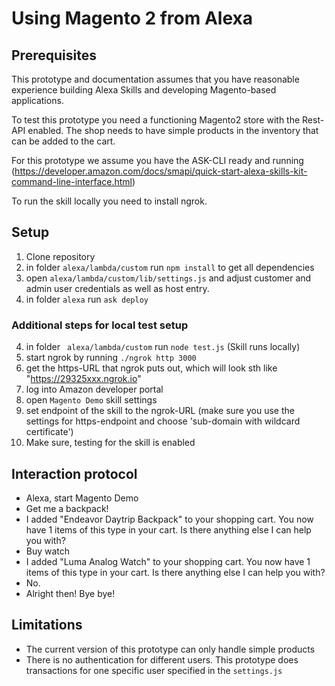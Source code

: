 # Using Magento 2 from Alexa

## Prerequisites

This prototype and documentation assumes that you have reasonable experience building Alexa
 Skills and developing Magento-based applications.

To test this prototype you need a functioning Magento2 store with the Rest-API enabled. 
The shop needs to have simple products in the inventory that can be added to the cart.

For this prototype we assume you have the ASK-CLI ready and running (https://developer.amazon.com/docs/smapi/quick-start-alexa-skills-kit-command-line-interface.html)

To run the skill locally you need to install ngrok.

## Setup

1. Clone repository
2. in folder ```alexa/lambda/custom``` run ```npm install``` to get all dependencies
3. open ```alexa/lambda/custom/lib/settings.js``` and adjust 
   customer and admin user credentials as well as host entry.
3. in folder ```alexa``` run ```ask deploy```

### Additional steps for local test setup

4. in folder ``` alexa/lambda/custom``` run ```node test.js``` (Skill runs locally)
5. start ngrok by running ```./ngrok http 3000```
6. get the https-URL that ngrok puts out, which will look sth like "https://29325xxx.ngrok.io"
4. log into Amazon developer portal
5. open ```Magento Demo``` skill settings
6. set endpoint of the skill to the ngrok-URL 
   (make sure you use the settings for https-endpoint and choose 'sub-domain with wildcard certificate')
7. Make sure, testing for the skill is enabled

## Interaction protocol

- Alexa, start Magento Demo
- Get me a backpack!
- I added "Endeavor Daytrip Backpack" to your shopping cart. You now have 1 items of this type in your cart. Is there anything else I can help you with?
- Buy watch
- I added "Luma Analog Watch" to your shopping cart. You now have 1 items of this type in your cart. Is there anything else I can help you with?
- No.
- Alright then! Bye bye! 

## Limitations

- The current version of this prototype can only handle simple products 
- There is no authentication for different users. This prototype does 
  transactions for one specific user specified in the ```settings.js```
